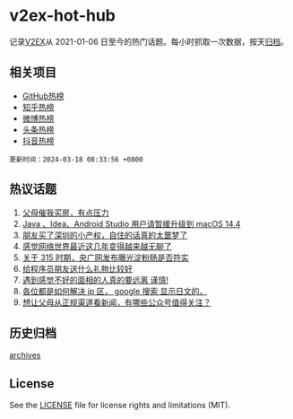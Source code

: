 # v2ex-hot-hub

 记录[V2EX](https://www.v2ex.com/)从 2021-01-06 日至今的热门话题。每小时抓取一次数据，按天[归档](archives)。
 
 ## 相关项目

- [GitHub热榜](https://github.com/lonnyzhang423/github-hot-hub)
- [知乎热榜](https://github.com/lonnyzhang423/zhihu-hot-hub)
- [微博热榜](https://github.com/lonnyzhang423/weibo-hot-hub)
- [头条热榜](https://github.com/lonnyzhang423/toutiao-hot-hub)
- [抖音热榜](https://github.com/lonnyzhang423/douyin-hot-hub)


 `更新时间：2024-03-18 08:33:56 +0800`

## 热议话题

1. [父母催我买房，有点压力](https://www.v2ex.com/t/1024454)
1. [Java 、Idea、Android Studio 用户请暂缓升级到 macOS 14.4](https://www.v2ex.com/t/1024389)
1. [朋友买了深圳的小产权，自住的话真的太噩梦了](https://www.v2ex.com/t/1024413)
1. [感觉网络世界最近这几年变得越来越无聊了](https://www.v2ex.com/t/1024512)
1. [关于 315 时期，央广网发布曝光淀粉肠是否符实](https://www.v2ex.com/t/1024410)
1. [给程序员朋友送什么礼物比较好](https://www.v2ex.com/t/1024455)
1. [遇到感觉不好的面相的人真的要远离 谨慎!](https://www.v2ex.com/t/1024497)
1. [各位都是如何解决 jp 区， google 搜索 显示日文的。](https://www.v2ex.com/t/1024489)
1. [想让父母从正规渠道看新闻，有哪些公众号值得关注？](https://www.v2ex.com/t/1024436)

## 历史归档

[archives](archives)

## License

See the [LICENSE](LICENSE) file for license rights and limitations (MIT).
